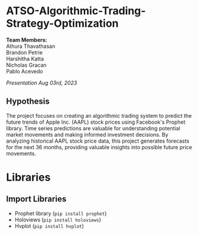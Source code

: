 # ATSO-Algorithmic-Trading-Strategy-Optimization

**Team Members:** <br>
Athura Thavathasan <br>
Brandon Petrie <br>
Harshitha Katta <br>
Nicholas Gracan <br>
Pablo Acevedo <br>

*Presentation Aug 03rd, 2023*

## Hypothesis
The project focuses on creating an algorithmic trading system to predict the future trends of Apple Inc. (AAPL) stock prices using Facebook's Prophet library. Time series predictions are valuable for understanding potential market movements and making informed investment decisions. By analyzing historical AAPL stock price data, this project generates forecasts for the next 36 months, providing valuable insights into possible future price movements.  <br>

# Libraries 
## Import Libraries

- Prophet library (`pip install prophet`)
- Holoviews (`pip install holoviews`)
- Hvplot (`pip install hvplot`)
